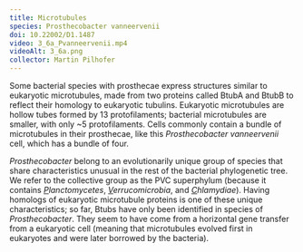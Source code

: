 ```yaml
---
title: Microtubules
species: Prosthecobacter vanneervenii 
doi: 10.22002/D1.1487
video: 3_6a_Pvanneervenii.mp4
videoAlt: 3_6a.png
collector: Martin Pilhofer
---
```


Some bacterial species with prosthecae express structures similar to eukaryotic microtubules, made from two proteins called BtubA and BtubB to reflect their homology to eukaryotic tubulins. Eukaryotic microtubules are hollow tubes formed by 13 protofilaments; bacterial microtubules are smaller, with only ~5 protofilaments. Cells commonly contain a bundle of microtubules in their prosthecae, like this *Prosthecobacter vanneervenii* cell, which has a bundle of four.

*Prosthecobacter* belong to an evolutionarily unique group of species that share characteristics unusual in the rest of the bacterial phylogenetic tree. We refer to the collective group as the PVC superphylum (because it contains *<u>P</u>lanctomycetes*, *<u>V</u>errucomicrobia*, and *<u>C</u>hlamydiae*). Having homologs of eukaryotic microtubule proteins is one of these unique characteristics; so far, Btubs have only been identified in species of *Prosthecobacter*. They seem to have come from a horizontal gene transfer from a eukaryotic cell (meaning that microtubules evolved first in eukaryotes and were later borrowed by the bacteria).

